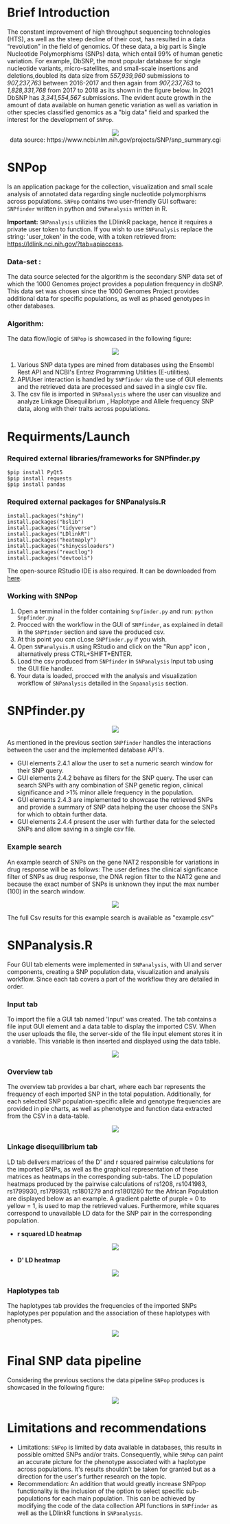 # Brief Introduction
The constant improvement of high throughput sequencing technologies (HTS), as well as the steep decline of their cost, has resulted in a data “revolution” in the field of genomics. Of these data, a big part is Single Nucleotide Polymorphisms (SNPs) data, which entail 99\% of human genetic variation. For example, DbSNP, the most popular  database for single nucleotide variants, micro-satellites, and small-scale insertions and deletions,doubled its data size from  *557,939,960* submissions to *907,237,763* between 2016-2017 and then again from *907,237,763* to *1,828,331,768* from 2017 to 2018 as its shown in the figure below. In 2021 DbSNP has *3,341,554,567* submissions. The evident acute growth in the amount of data available on human genetic variation as well as variation in other species classified genomics as a "big data" field and sparked the interest for the development of ```SNPop```.
<p align="center">
  <img src="images/Rplot02.png" /><br>
  data source: https://www.ncbi.nlm.nih.gov/projects/SNP/snp_summary.cgi
</p>

# SNPop
Is an application package for the collection, visualization and small scale analysis of annotated data regarding single nucleotide polymorphisms across populations.
```SNPop``` contains two user-friendly GUI software: ```SNPfinder``` written in python and ```SNPanalysis``` written in R. 

**Important:** ```SNPanalysis``` utilizies the LDlinkR package, hence it requires a private user token to function. If you wish to use ```SNPanalysis``` replace the string: 'user_token' in the code, with a token retrieved from: https://ldlink.nci.nih.gov/?tab=apiaccess.

### Data-set :
The data source selected for the algorithm is the secondary SNP data set of which the 1000 Genomes project provides a population frequency in dbSNP. This data set was chosen since the 1000 Genomes Project provides additional data for specific populations, as well as phased genotypes in other databases.

### Algorithm: 
The data flow/logic of ```SNPop``` is showcased in the following figure:
<p align="center">
  <img src="https://user-images.githubusercontent.com/68243875/147920381-2196bc6b-e546-415a-9024-e4b58f510a98.png" />
</p>

1. Various SNP data types are mined from databases using the Ensembl Rest API and  NCBI's Entrez Programming Utilities (E-utilities).
2. API/User interaction is handled by ```SNPfinder``` via the use of GUI elements and the retrieved data are processed and saved in a single csv file.
3. The csv file is imported in ```SNPanalysis``` where the user can  visualize and analyze Linkage Disequilibrium , Haplotype and Allele frequency SNP data, along with their traits across populations.

# Requirments/Launch

### Required external libraries/frameworks for SNPfinder.py

```
$pip install PyQt5
$pip install requests
$pip install pandas
```

### Required external packages for SNPanalysis.R

```
install.packages("shiny")
install.packages("bslib")
install.packages("tidyverse")
install.packages("LDlinkR")
install.packages("heatmaply")
install.packages("shinycssloaders")
install.packages("reactlog") 
install.packages("devtools") 
```
The open-source RStudio IDE is also required. It can be downloaded from [here](https://www.rstudio.com/products/rstudio/download/#download).

### Working with SNPop
1. Open a terminal in the folder containing ```Snpfinder.py``` and run: ```python Snpfinder.py``` 
2. Procced with the workflow in the GUI of ```SNPfinder```, as explained in detail in the ```SNPfinder``` section and save the produced csv.
3. At this point you can cLose ```SNPfinder.py``` if you wish.
4. Open ```SNPanalysis.R``` using RStudio and click on the "Run app" icon , alternatively press CTRL+SHIFT+ENTER.
5. Load the csv produced from ```SNPfinder``` in ```SNPanalysis``` Input tab using the GUI file handler.
6. Your data is loaded, procced with the analysis and visualization workflow of ```SNPanalysis``` detailed in the ```Snpanalysis``` section.

# SNPfinder.py
<p align="center">
  <img src="images/snpfinder.png" />
</p>

As mentioned in the previous section ```SNPfinder``` handles the interactions between the user and the implemented database API's. 
- GUI elements 2.4.1 allow the user to set a numeric search window for their SNP query. 
- GUI elements 2.4.2 behave as filters for the SNP query. The user can search SNPs with any combination of SNP genetic region, clinical significance and >1% minor allele frequency in the population.
- GUI elements 2.4.3 are implemented to showcase the retrieved SNPs and provide a summary of SNP data helping the user choose the SNPs for which to obtain further data.
- GUI elements 2.4.4 present the user with further data for the selected SNPs and allow saving in a single csv file. 

### Example search
An example search of SNPs on the gene NAT2 responsible for variations in drug response will be as follows:
The user defines the clinical significance filter of SNPs as drug response, the DNA region filter to the NAT2 gene and because the exact number of SNPs is unknown they input the max number (100) in the search window. 
<p align="center">
  <img src="images/NAT2 SNPFINDER.PNG" />
</p>
 The full Csv results for this example search is available as "example.csv"

# SNPanalysis.R
Four GUI tab elements were implemented in ```SNPanalysis```, with UI and server components, creating a SNP population data, visualization and analysis workflow. Since each tab covers a part of the workflow they are detailed in order. 

### Input tab 
To import the file a GUI tab named 'Input' was created. The tab contains a file input GUI element  and a data table  to display the imported CSV. When the user uploads the file, the server-side of the file input element stores it in a variable. This variable is then inserted and displayed using the data table.
<p align="center">
  <img src="images/NAT2 input.PNG" />
</p>

### Overview tab 
The overview tab provides a bar chart, where each bar represents the frequency of each imported SNP in the total population. Additionally, for each selected SNP population-specific allele and genotype frequencies are provided in pie charts, as well as phenotype and function data extracted from the CSV in a data-table.
<p align="center">
  <img src="images/ph.png" />
</p>

### Linkage disequilibrium tab
LD tab delivers matrices of the D' and r squared pairwise calculations for the imported SNPs, as well as the graphical representation of these matrices as heatmaps in the corresponding sub-tabs.  The LD population heatmaps produced by the pairwise calculations of rs1208, rs1041983, rs1799930, rs1799931, rs1801279 and rs1801280 for the African Population are displayed below as an example. A gradient palette of purple = 0 to yellow = 1, is used to map the retrieved values. Furthermore, white squares correspond to unavailable LD data for the SNP pair in the corresponding population.

- **r squared LD heatmap**
<p align="center">
  <img src="images/NAT2 r2 African.png" />
</p>


- **D' LD heatmap**
<p align="center">
  <img src="images/african D'.png" />
</p>


### Haplotypes tab

The haplotypes tab provides the frequencies of the imported SNPs haplotypes per population and the association of these haplotypes with phenotypes.
<p align="center">
  <img src="images/haplotypes.png" />
</p>

# Final SNP data pipeline
Considering the previous sections the data pipeline ```SNPop``` produces is showcased in the following figure:
<p align="center">
  <img src="https://user-images.githubusercontent.com/68243875/147920326-039fb6c1-6b0e-4b80-ba94-c8259b55d29b.png" />
</p>

# Limitations and recommendations
- Limitations: ```SNPop``` is limited by data available in databases, this results in possible omitted SNPs and/or traits. Consequently, while ```SNPop``` can paint an accurate picture for the phenotype associated with a haplotype across populations. It's results shouldn't be taken for granted but as a direction for the user's further research on the topic.
- Recommendation: An addition that would greatly increase SNPpop functionality is the inclusion of the option to select specific sub-populations for each main population. This can be achieved by modifying the code of the data collection API functions in ```SNPfinder``` as well as the LDlinkR functions in ```SNPanalysis```.

